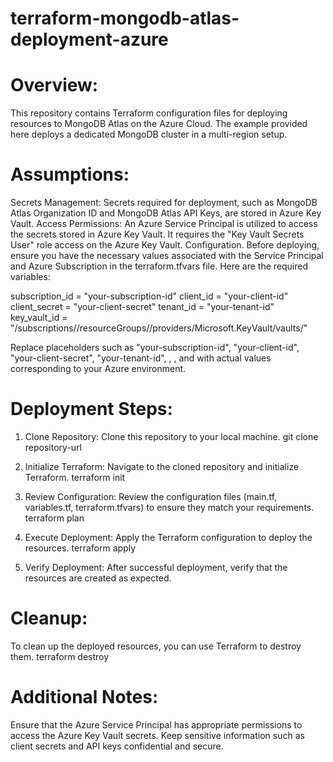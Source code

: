 # terraform-mongodb-atlas-deployment-azure

# Overview:
This repository contains Terraform configuration files for deploying resources to MongoDB Atlas on the Azure Cloud. The example provided here deploys a dedicated MongoDB cluster in a multi-region setup.

# Assumptions:
Secrets Management: Secrets required for deployment, such as MongoDB Atlas Organization ID and MongoDB Atlas API Keys, are stored in Azure Key Vault.
Access Permissions: An Azure Service Principal is utilized to access the secrets stored in Azure Key Vault. It requires the "Key Vault Secrets User" role access on the Azure Key Vault.
Configuration. Before deploying, ensure you have the necessary values associated with the Service Principal and Azure Subscription in the terraform.tfvars file. Here are the required variables:

subscription_id = "your-subscription-id"
client_id       = "your-client-id"
client_secret   = "your-client-secret"
tenant_id       = "your-tenant-id"
key_vault_id    = "/subscriptions/<subscription-id>/resourceGroups/<resource-group-name>/providers/Microsoft.KeyVault/vaults/<key-vault-name>"

Replace placeholders such as "your-subscription-id", "your-client-id", "your-client-secret", "your-tenant-id", <subscription-id>, <resource-group-name>, and <key-vault-name> with actual values corresponding to your Azure environment.

# Deployment Steps:
1. Clone Repository: Clone this repository to your local machine.
git clone repository-url

2. Initialize Terraform: Navigate to the cloned repository and initialize Terraform.
terraform init

3. Review Configuration: Review the configuration files (main.tf, variables.tf, terraform.tfvars) to ensure they match your requirements.
terraform plan

4. Execute Deployment: Apply the Terraform configuration to deploy the resources.
terraform apply

5. Verify Deployment: After successful deployment, verify that the resources are created as expected.

# Cleanup:
To clean up the deployed resources, you can use Terraform to destroy them.
terraform destroy

# Additional Notes:
Ensure that the Azure Service Principal has appropriate permissions to access the Azure Key Vault secrets.
Keep sensitive information such as client secrets and API keys confidential and secure.

